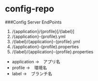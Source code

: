 # config-repo

###Config Server EndPoints
1. /{application}/{profile}[/{label}]
2. /{application}-{profile}.yml
3. /{label}/{application}-{profile}.yml
4. /{application}-{profile}.properties
5. /{label}/{application}-{profile}.properties

* application →　アプリ名
* profile →　環境名
* label →　ブランチ名


